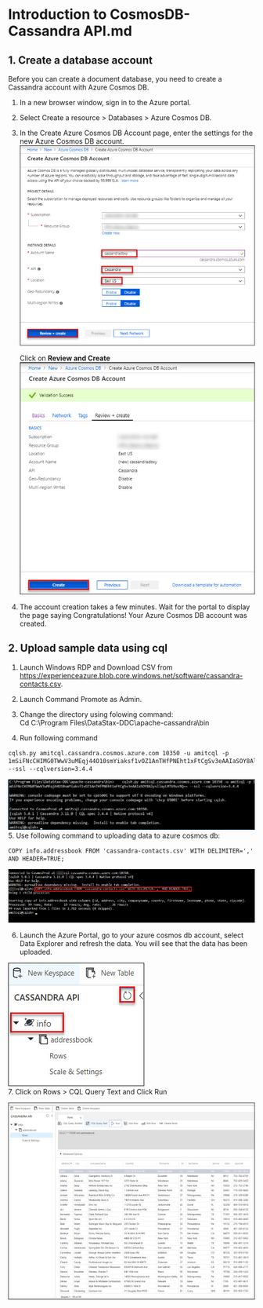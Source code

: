 # Introduction to CosmosDB-Cassandra API.md

## 1. Create a database account

Before you can create a document database, you need to create a Cassandra account with Azure Cosmos DB.

1. In a new browser window, sign in to the Azure portal.

2. Select Create a resource > Databases > Azure Cosmos DB.

3. In the Create Azure Cosmos DB Account page, enter the settings for the new Azure Cosmos DB account.<br/>
<img src="images/cassandra.jpg"/><br/>

   Click on **Review and Create**<br/>
<img src="images/casandra1.jpg"/><br/>

4. The account creation takes a few minutes. Wait for the portal to display the page saying Congratulations! Your Azure Cosmos DB account was created.<br/>

## 2. Upload sample data using cql

1.	Launch Windows RDP and Download CSV from https://experienceazure.blob.core.windows.net/software/cassandra-contacts.csv.

2.	Launch Command Promote as Admin.

3. Change the directory using folowing command: <br/>
Cd C:\Program Files\DataStax-DDC\apache-cassandra\bin

4. Run following command
```
cqlsh.py amitcql.cassandra.cosmos.azure.com 10350 -u amitcql -p 1mSiFNcCHIMG0TWwV3uMEqj44O10smYiaksf1vOZ1AnTHfPNEht1xFtCgSv3eAAIaSOY8AlysllayLMT69us9Q== --ssl --cqlversion=3.4.4
```
<img src="images/cqlsh.jpg"/><br/>
5. Use following command to uploading data to azure cosmos db:

```
COPY info.addressbook FROM 'cassandra-contacts.csv' WITH DELIMITER=',' AND HEADER=TRUE;
```
<img src="images/cqlsh1.jpg"/><br/>

6. Launch the Azure Portal, go to your azure cosmos db account, select Data Explorer and refresh the data. You will see that the data has been uploaded.

<img src="images/cqlsh2.jpg"/><br/>
7. Click on Rows > CQL Query Text and Click Run

<img src="images/cqlsh3.jpg"/><br/>

